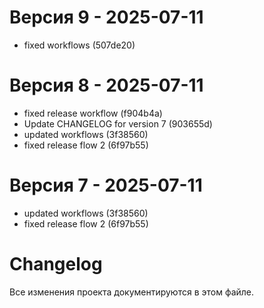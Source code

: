 # Версия 9 - 2025-07-11

- fixed workflows (507de20)

# Версия 8 - 2025-07-11

- fixed release workflow (f904b4a)
- Update CHANGELOG for version 7 (903655d)
- updated workflows (3f38560)
- fixed release flow 2 (6f97b55)

# Версия 7 - 2025-07-11

- updated workflows (3f38560)
- fixed release flow 2 (6f97b55)

# Changelog

Все изменения проекта документируются в этом файле.